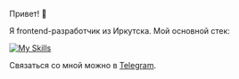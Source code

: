 Привет! 👋

Я frontend-разработчик из Иркутска. Мой основной стек: <br />

[![My Skills](https://skillicons.dev/icons?i=react,redux,typescript,js,css,html)](https://skillicons.dev)

Связаться со мной можно в [Telegram](https://t.me/Dirk19991).
